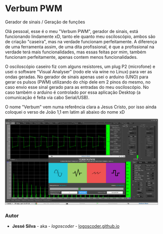 # Verbum PWM

Gerador de sinais / Geração de funções

Olá pessoal, esse é o meu "Verbum PWM", gerador de sinais, está funcionando lindamente xD, tanto ele quanto meu osciloscópio, ambos são de criação "caseira", mas na verdade funcionam perfeitamente. A diferença de uma ferramenta assim, de uma dita profissional, é que a profissional na verdade terá mais funcionalidades, mas essas feitas por mim, também funcionam perfeitamente, apenas contem menos funcionalidades.

O osciloscópio caseiro fiz com alguns resistores, um plug P2 (microfone) e usei o software "Visual Analyser" (rodo ele via wine no Linux) para ver as ondas geradas. No gerador de sinais apenas usei o arduino (UNO) para gerar os pulsos (PWM) utilizando do chip dele em 2 pinos do mesmo, no caso envio esse sinal gerado para as entradas do meu osciloscópio. No caso também o arduino é controlado por essa aplicação Desktop (a comunicação é feita via cabo Serial/USB).

O nome "Verbum" vem numa referência clara a Jesus Cristo, por isso ainda coloquei o verso de João 1,1 em latim ali abaixo do nome xD

![Demonstração](image-1.png)

### Autor

* **Jessé Silva** - aka - *logoscoder* - [logoscoder.github.io](https://logoscoder.github.io)

